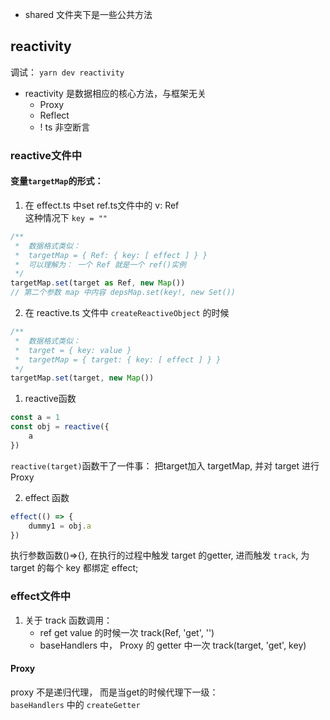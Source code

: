 - shared 文件夹下是一些公共方法

## reactivity

调试： `yarn dev reactivity`

- reactivity 是数据相应的核心方法，与框架无关
  - Proxy
  - Reflect
  - ! ts 非空断言



### reactive文件中


#### 变量`targetMap`的形式： 

1. 在 effect.ts 中set ref.ts文件中的 v: Ref   
 这种情况下 `key = ""`

```js
/**
 *  数据格式类似：
 *  targetMap = { Ref: { key: [ effect ] } }    
 *  可以理解为： 一个 Ref 就是一个 ref()实例
 */
targetMap.set(target as Ref, new Map())
// 第二个参数 map 中内容 depsMap.set(key!, new Set())
```

2. 在 reactive.ts 文件中 `createReactiveObject` 的时候

```js
/**
 *  数据格式类似：
 *  target = { key: value }
 *  targetMap = { target: { key: [ effect ] } } 
 */
targetMap.set(target, new Map())
```

1. reactive函数

```js
const a = 1
const obj = reactive({
    a
})
```
`reactive(target)`函数干了一件事： 把target加入 targetMap, 并对 target 进行 Proxy

2. effect 函数

```js
effect(() => {
    dummy1 = obj.a
})
```
执行参数函数()=>{}, 在执行的过程中触发 target 的getter, 进而触发 `track`, 为 target 的每个 key 都绑定 effect;

### effect文件中

1. 关于 track 函数调用： 
    - ref get value 的时候一次 track(Ref, 'get', '')
    - baseHandlers 中， Proxy 的 getter 中一次  track(target, 'get', key)


#### Proxy

proxy 不是递归代理， 而是当get的时候代理下一级：   
`baseHandlers` 中的 `createGetter`
